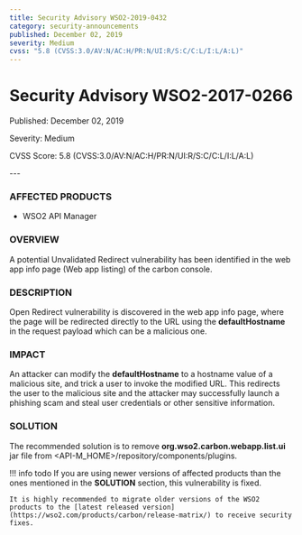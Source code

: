 ```yaml
---
title: Security Advisory WSO2-2019-0432
category: security-announcements
published: December 02, 2019
severity: Medium
cvss: "5.8 (CVSS:3.0/AV:N/AC:H/PR:N/UI:R/S:C/C:L/I:L/A:L)"
---
```


# Security Advisory WSO2-2017-0266

<p class="doc-info">Published: December 02, 2019</p>
<p class="doc-info">Severity: Medium</p>
<p class="doc-info">CVSS Score: 5.8 (CVSS:3.0/AV:N/AC:H/PR:N/UI:R/S:C/C:L/I:L/A:L)</p>
---

### AFFECTED PRODUCTS
* WSO2 API Manager


### OVERVIEW
A potential Unvalidated Redirect vulnerability has been identified in the web app info page (Web app listing) of the carbon console.


### DESCRIPTION
Open Redirect vulnerability is discovered in the web app info page, where the page will be redirected directly to the URL using the **defaultHostname** in the request payload which can be a malicious one.


### IMPACT
An attacker can modify the **defaultHostname** to a hostname value of a malicious site, and trick a user to invoke the modified URL. This redirects the user to the malicious site and the attacker may successfully launch a phishing scam and steal user credentials or other sensitive information.


### SOLUTION
The recommended solution is to remove **org.wso2.carbon.webapp.list.ui** jar file from  <API-M_HOME\>/repository/components/plugins.


!!! info todo
    If you are using newer versions of affected products than the ones mentioned in the **SOLUTION** section, this vulnerability is fixed.
    
    It is highly recommended to migrate older versions of the WSO2 products to the [latest released version](https://wso2.com/products/carbon/release-matrix/) to receive security fixes.

